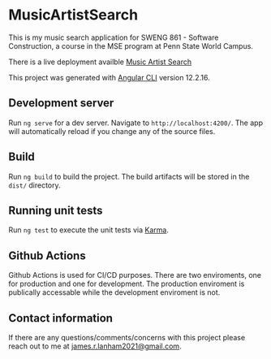 # MusicArtistSearch

This is my music search application for SWENG 861 - Software Construction, a course in the MSE program at Penn State World Campus.

There is a live deployment availble [Music Artist Search](https://music-artist-search.jameslanham.net)

This project was generated with [Angular CLI](https://github.com/angular/angular-cli) version 12.2.16.

## Development server

Run `ng serve` for a dev server. Navigate to `http://localhost:4200/`. The app will automatically reload if you change any of the source files.

## Build

Run `ng build` to build the project. The build artifacts will be stored in the `dist/` directory.

## Running unit tests

Run `ng test` to execute the unit tests via [Karma](https://karma-runner.github.io).

## Github Actions

Github Actions is used for CI/CD purposes. There are two enviroments, one for production and one for development. 
The production enviroment is publically accessable while the development enviroment is not.

## Contact information

If there are any questions/comments/concerns with this project please reach out to me at james.r.lanham2021@gmail.com.
